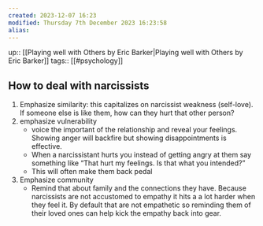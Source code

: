 ```yaml
---
created: 2023-12-07 16:23
modified: Thursday 7th December 2023 16:23:58
alias:
---
```

up::  [[Playing well with Others by Eric Barker|Playing well with Others by Eric Barker]]
tags:: [[#psychology]]

## How to deal with narcissists

1. Emphasize similarity: this capitalizes on narcissist weakness (self-love). If someone else is like them, how can they hurt that other person?
2. emphasize vulnerability
	- voice the important of the relationship and reveal your feelings. Showing anger will backfire but showing disappointments is effective.
	- When a narcissistant hurts you instead of getting angry at them say something like “That hurt my feelings. Is that what you intended?”
	- This will often make them back pedal
3. Emphasize community
	- Remind that about family and the connections they have. Because narcissists are not accustomed to empathy it hits a a lot harder when they feel it. By default that are not empathetic so reminding them of their loved ones can help kick the empathy back into gear.
